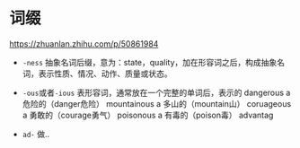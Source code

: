 # 词缀

https://zhuanlan.zhihu.com/p/50861984

- `-ness` 抽象名词后缀，意为：state，quality，加在形容词之后，构成抽象名词，表示性质、情况、动作、质量或状态。
- `-ous`或者`-ious`  表形容词，通常放在一个完整的单词后，表示的 dangerous a 危险的（danger危险） mountainous a 多山的（mountain山） coruageous a 勇敢的（courage勇气） poisonous a 有毒的（poison毒） advantag


- `ad-` 做..

